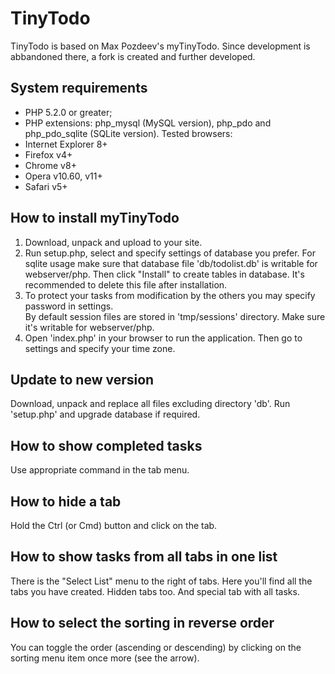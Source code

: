 TinyTodo
==========

TinyTodo is based on Max Pozdeev's myTinyTodo. Since development is
abbandoned there, a fork is created and further developed.

System requirements
-------------------
* PHP 5.2.0 or greater;
* PHP extensions: php_mysql (MySQL version), php_pdo and php_pdo_sqlite (SQLite version).
Tested browsers:
* Internet Explorer 8+
* Firefox v4+
* Chrome v8+
* Opera v10.60, v11+
* Safari v5+

How to install myTinyTodo
-------------------------
1. Download, unpack and upload to your site. 
2. Run setup.php, select and specify settings of database you prefer.
   For sqlite usage make sure that database file 'db/todolist.db' is writable for webserver/php.
   Then click "Install" to create tables in database. It's recommended to delete this file after installation.
3. To protect your tasks from modification by the others you may specify password in settings.<br>
   By default session files are stored in 'tmp/sessions' directory. Make sure it's writable for webserver/php.
4. Open 'index.php' in your browser to run the application. Then go to settings and specify your time zone.

Update to new version
---------------------
Download, unpack and replace all files excluding directory 'db'.
Run 'setup.php' and upgrade database if required.

How to show completed tasks
---------------------------
Use appropriate command in the tab menu.

How to hide a tab
-----------------
Hold the Ctrl (or Cmd) button and click on the tab.

How to show tasks from all tabs in one list
-------------------------------------------
There is the "Select List" menu to the right of tabs. 
Here you'll find all the tabs you have created. Hidden tabs too. And special tab with all tasks.

How to select the sorting in reverse order
------------------------------------------
You can toggle the order (ascending or descending) by clicking on the sorting menu item once more (see the arrow).
